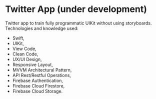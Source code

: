 # Twitter App (under development)

Twitter app to train fully programmatic UIKit without using storyboards. Technologies and knowledge used:
* Swift,
* UIKit,
* View Code,
* Clean Code,
* UX/UI Design,
* Responsive Layout,
* MVVM Architectural Pattern,
* API Rest/Restful Operations,
* Firebase Authentication,
* Firebase Cloud Firestore,
* Firebase Cloud Storage.
